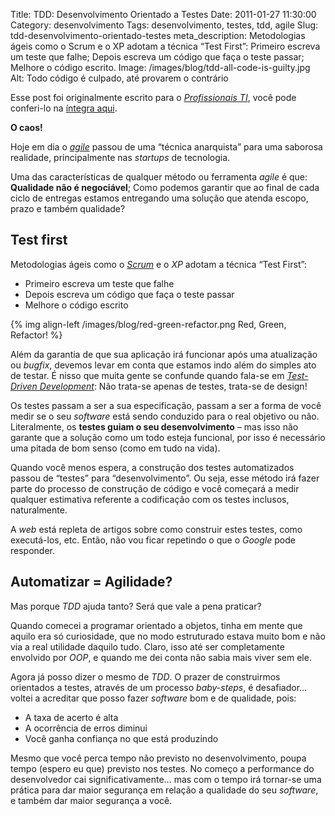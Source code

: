 Title: TDD: Desenvolvimento Orientado a Testes
Date: 2011-01-27 11:30:00
Category: desenvolvimento
Tags: desenvolvimento, testes, tdd, agile
Slug: tdd-desenvolvimento-orientado-testes
meta_description: Metodologias ágeis como o Scrum e o XP adotam a técnica “Test First”: Primeiro escreva um teste que falhe; Depois escreva um código que faça o teste passar; Melhore o código escrito.
Image: /images/blog/tdd-all-code-is-guilty.jpg
Alt: Todo código é culpado, até provarem o contrário

Esse post foi originalmente escrito para o [*Profissionais TI*][], você
pode conferi-lo na [íntegra aqui][].

<!-- PELICAN_END_SUMMARY -->

**O caos!**

Hoje em dia o [*agile*][] passou de uma “técnica anarquista” para uma
saborosa realidade, principalmente nas _startups_ de tecnologia.

Uma das características de qualquer método ou ferramenta _agile_ é que:
**Qualidade não é negociável**; Como podemos garantir que ao final de
cada ciclo de entregas estamos entregando uma solução que atenda escopo,
prazo e também qualidade?

## Test first

Metodologias ágeis como o [*Scrum*][] e o _XP_ adotam a técnica “Test
First”:

- Primeiro escreva um teste que falhe
- Depois escreva um código que faça o teste passar
- Melhore o código escrito

{% img align-left /images/blog/red-green-refactor.png Red, Green, Refactor! %}

Além da garantia de que sua aplicação irá
funcionar após uma atualização ou _bugfix_, devemos levar em conta que
estamos indo além do simples ato de testar. É nisso que muita gente se
confunde quando fala-se em [*Test-Driven Development*][]: Não trata-se
apenas de testes, trata-se de design!

Os testes passam a ser a sua especificação, passam a ser a forma de você
medir se o seu _software_ está sendo conduzido para o real objetivo ou
não. Literalmente, os **testes guiam o seu desenvolvimento** – mas isso
não garante que a solução como um todo esteja funcional, por isso é
necessário uma pitada de bom senso (como em tudo na vida).

Quando você menos espera, a construção dos testes automatizados passou
de “testes” para “desenvolvimento”. Ou seja, esse método irá fazer parte
do processo de construção de código e você começará a medir qualquer
estimativa referente a codificação com os testes inclusos, naturalmente.

A _web_ está repleta de artigos sobre como construir estes testes, como
executá-los, etc. Então, não vou ficar repetindo o que o _Google_ pode
responder.

## Automatizar = Agilidade?

Mas porque _TDD_ ajuda tanto? Será que vale a pena praticar?

Quando comecei a programar orientado a objetos, tinha em mente que
aquilo era só curiosidade, que no modo estruturado estava muito bom e
não via a real utilidade daquilo tudo. Claro, isso até ser completamente
envolvido por _OOP_, e quando me dei conta não sabia mais viver sem ele.

Agora já posso dizer o mesmo de _TDD_. O prazer de construirmos
orientados a testes, através de um processo _baby-steps_, é desafiador…
voltei a acreditar que posso fazer _software_ bom e de qualidade, pois:

- A taxa de acerto é alta
- A ocorrência de erros diminui
- Você ganha confiança no que está produzindo

Mesmo que você perca tempo não previsto no desenvolvimento, poupa tempo
(espero eu que) previsto nos testes. No começo a performance do
desenvolvedor cai significativamente… mas com o tempo irá tornar-se uma
prática para dar maior segurança em relação a qualidade do seu
_software_, e também dar maior segurança a você.

[*profissionais ti*]: http://www.profissionaisti.com.br/ "Tudo sobre Tecnologia! ProfissionaisTI"
[íntegra aqui]: http://www.profissionaisti.com.br/2009/11/tdd-desenvolvimento-orientado-a-testes/ "TDD: Desenvolvimento Orientado a Testes"
[*agile*]: {tag}agile "Leia mais sobre Agile"
[*scrum*]: {tag}scrum "Leia mais sobre Scrum"
[*test-driven development*]: {tag}tdd "Leia mais sobre TDD"
[http://viniciusquaiato.com/blog/index.php/tdd-test-driven-development-c/]: http://viniciusquaiato.com/blog/index.php/tdd-test-driven-development-c/ "Leia mais no blog do nosso amigo Vinicius"
[http://dojofloripa.wordpress.com/2007/09/10/tudo-sobre-tdd/]: http://dojofloripa.wordpress.com/2007/09/10/tudo-sobre-tdd/ "Leia mais no Coding Dojo"
[http://improveit.com.br/xp/praticas/tdd]: http://improveit.com.br/xp/praticas/tdd "Leia mais no Improve it"
[http://agilistas.org/articles/]: http://agilistas.org/articles/ "Leia mais no Agilistas.org"
[http://www.python.org.br/wiki/testdrivendevelopment]: http://www.python.org.br/wiki/TestDrivenDevelopment "Leia mais no Python Brasil"
[http://djangotesting.com/]: http://djangotesting.com/ "Dicas de testes em Django"
